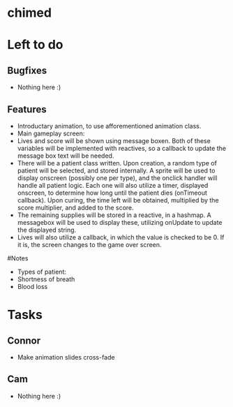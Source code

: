chimed
======

# Left to do
## Bugfixes
- Nothing here :)

## Features
- Introductary animation, to use afforementioned animation class.
- Main gameplay screen:
 - Lives and score will be shown using message boxen. Both of these variables will be implemented with reactives, so a callback to update the message box text will be needed.
 - There will be a patient class written. Upon creation, a random type of patient will be selected, and stored internally. A sprite will be used to display onscreen (possibly one per type), and the onclick handler will handle all patient logic. Each one will also utilize a timer, displayed onscreen, to determine how long until the patient dies (onTimeout callback). Upon curing, the time left will be obtained, multiplied by the score multiplier, and added to the score.
 - The remaining supplies will be stored in a reactive, in a hashmap. A messagebox will be used to display these, utilizing onUpdate to update the displayed string.
 - Lives will also utilize a callback, in which the value is checked to be 0. If it is, the screen changes to the game over screen.

#Notes
- Types of patient:
 - Shortness of breath
 - Blood loss

# Tasks
## Connor
- Make animation slides cross-fade

## Cam
- Nothing here :)
